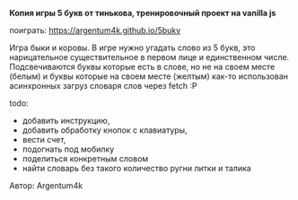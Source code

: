 **Копия игры 5 букв от тинькова, тренировочный проект на vanilla js**

поиграть: https://argentum4k.github.io/5bukv

Игра быки и коровы.
В игре нужно угадать слово из 5 букв, это нарицательное существительное в первом лице и единственном числе.
Подсвечиваются буквы которые есть в слове, но не на своем месте (белым) и буквы которые на своем месте (желтым)
как-то использован асинхронных загруз словаря слов через fetch :P

todo:
  - добавить инструкцию,
  - добавить обработку кнопок с клавиатуры,
  - вести счет,
  - подогнать под мобилку
  - поделиться конкретным словом
  - найти словарь без такого количество ругни литки и талика

Автор: Argentum4k

